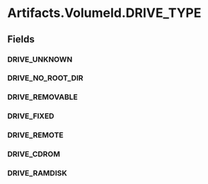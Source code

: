 ﻿


# Artifacts.VolumeId.DRIVE_TYPE

## Fields

### DRIVE_UNKNOWN

### DRIVE_NO_ROOT_DIR

### DRIVE_REMOVABLE

### DRIVE_FIXED

### DRIVE_REMOTE

### DRIVE_CDROM

### DRIVE_RAMDISK
